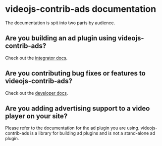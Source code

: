 # videojs-contrib-ads documentation

The documentation is spit into two parts by audience.

## Are you building an ad plugin using videojs-contrib-ads?

Check out the [integrator docs](./integrator/).

## Are you contributing bug fixes or features to videojs-contrib-ads?

Check out the [developer docs](./developer).

## Are you adding advertising support to a video player on your site?

Please refer to the documentation for the ad plugin you are using. videojs-contrib-ads is a library for building ad plugins and is not a stand-alone ad plugin.